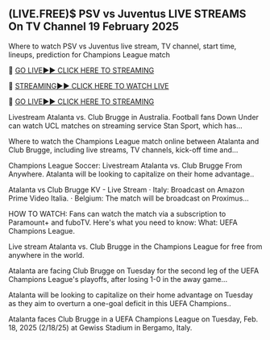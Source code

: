 ## (LIVE.FREE)$ PSV vs Juventus LIVE STREAMS On TV Channel 19 February 2025
Where to watch PSV vs Juventus live stream, TV channel, start time, lineups, prediction for Champions League match

🔴 [GO LIVE►► CLICK HERE TO STREAMING](https://ueefaa.blogspot.com/2025/02/uffeaa.html)

🔴 [STREAMING►► CLICK HERE TO WATCH LIVE](https://ueefaa.blogspot.com/2025/02/uffeaa.html)

🔴 [GO LIVE►► CLICK HERE TO STREAMING](https://ueefaa.blogspot.com/2025/02/uffeaa.html)


Livestream Atalanta vs. Club Brugge in Australia. Football fans Down Under can watch UCL matches on streaming service Stan Sport, which has...

Where to watch the Champions League match online between Atalanta and Club Brugge, including live streams, TV channels, kick-off time and...

Champions League Soccer: Livestream Atalanta vs. Club Brugge From Anywhere. Atalanta will be looking to capitalize on their home advantage..

Atalanta vs Club Brugge KV - Live Stream · Italy: Broadcast on Amazon Prime Video Italia. · Belgium: The match will be broadcast on Proximus...

HOW TO WATCH: Fans can watch the match via a subscription to Paramount+ and fuboTV. Here's what you need to know: What: UEFA Champions League.

Live stream Atalanta vs. Club Brugge in the Champions League for free from anywhere in the world.

Atalanta are facing Club Brugge on Tuesday for the second leg of the UEFA Champions League's playoffs, after losing 1-0 in the away game...

Atalanta will be looking to capitalize on their home advantage on Tuesday as they aim to overturn a one-goal deficit in this UEFA Champions..

Atalanta faces Club Brugge in a UEFA Champions League on Tuesday, Feb. 18, 2025 (2/18/25) at Gewiss Stadium in Bergamo, Italy.
